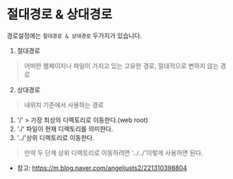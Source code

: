 # 절대경로 & 상대경로

경로설정에는 `절대경로 & 상대경로` 두가지가 있습니다.

1. 절대경로
> 어떠한 웹페이지나 파일이 가지고 있는 고유한 경로, 절대적으로 변하지 않는 경로

2. 상대경로
> 내위치 기준에서 사용하는 경로
1. '/' > 가장 최상의 디렉토리로 이동한다.(web root)
2. './' 파일이 현재 디렉토리를 의미한다.
3. '../'상위 디렉토리로 이동한다.
> 만약 두 단계 상위 디렉토리로 이동하려면 '../../'이렇게 사용하면 된다.

- 참고: https://m.blog.naver.com/angeljusts2/221310398804